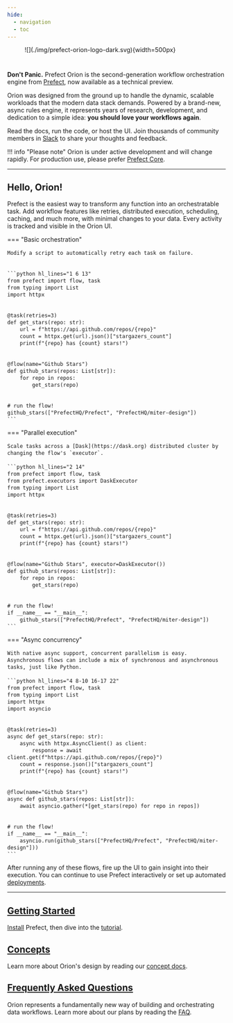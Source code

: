 ```yaml
---
hide:
  - navigation
  - toc
---
```

<figure markdown=1>
![](./img/prefect-orion-logo-dark.svg){width=500px}
</figure>

#
**Don't Panic.** Prefect Orion is the second-generation workflow orchestration engine from [Prefect](https://www.prefect.io), now available as a technical preview. 

Orion was designed from the ground up to handle the dynamic, scalable workloads that the modern data stack demands. Powered by a brand-new, async rules engine, it represents years of research, development, and dedication to a simple idea: **you should love your workflows again**.

Read the docs, run the code, or host the UI. Join thousands of community members in [Slack](https://www.prefect.io/slack) to share your thoughts and feedback.

!!! info "Please note"
    Orion is under active development and will change rapidly. For production use, please prefer [Prefect Core](https://github.com/prefecthq/prefect).

---
## Hello, Orion!

Prefect is the easiest way to transform any function into an orchestratable task. Add workflow features like retries, distributed execution, scheduling, caching, and much more, with minimal changes to your data. Every activity is tracked and visible in the Orion UI.

=== "Basic orchestration" 

    Modify a script to automatically retry each task on failure.


    ```python hl_lines="1 6 13"
    from prefect import flow, task
    from typing import List
    import httpx


    @task(retries=3)
    def get_stars(repo: str):
        url = f"https://api.github.com/repos/{repo}"
        count = httpx.get(url).json()["stargazers_count"]
        print(f"{repo} has {count} stars!")


    @flow(name="Github Stars")
    def github_stars(repos: List[str]):
        for repo in repos:
            get_stars(repo)


    # run the flow!
    github_stars(["PrefectHQ/Prefect", "PrefectHQ/miter-design"])
    ```

=== "Parallel execution"

    Scale tasks across a [Dask](https://dask.org) distributed cluster by changing the flow's `executor`.

    ```python hl_lines="2 14"
    from prefect import flow, task
    from prefect.executors import DaskExecutor
    from typing import List
    import httpx


    @task(retries=3)
    def get_stars(repo: str):
        url = f"https://api.github.com/repos/{repo}"
        count = httpx.get(url).json()["stargazers_count"]
        print(f"{repo} has {count} stars!")


    @flow(name="Github Stars", executor=DaskExecutor())
    def github_stars(repos: List[str]):
        for repo in repos:
            get_stars(repo)


    # run the flow!
    if __name__ == "__main__":
        github_stars(["PrefectHQ/Prefect", "PrefectHQ/miter-design"])
    ```

=== "Async concurrency"

    With native async support, concurrent parallelism is easy. Asynchronous flows can include a mix of synchronous and asynchronous tasks, just like Python.

    ```python hl_lines="4 8-10 16-17 22"
    from prefect import flow, task
    from typing import List
    import httpx
    import asyncio


    @task(retries=3)
    async def get_stars(repo: str):
        async with httpx.AsyncClient() as client:
            response = await client.get(f"https://api.github.com/repos/{repo}")
        count = response.json()["stargazers_count"]
        print(f"{repo} has {count} stars!")


    @flow(name="Github Stars")
    async def github_stars(repos: List[str]):
        await asyncio.gather(*[get_stars(repo) for repo in repos])


    # run the flow!
    if __name__ == "__main__":
        asyncio.run(github_stars(["PrefectHQ/Prefect", "PrefectHQ/miter-design"]))
    ```


After running any of these flows, fire up the UI to gain insight into their execution. You can continue to use Prefect interactively or set up automated [deployments](concepts/deployments.md).

---

## [Getting Started](getting-started/overview/)
[Install](getting-started/installation.md) Prefect, then dive into the [tutorial](tutorials/first-steps/).

## [Concepts](concepts/overview.md)

Learn more about Orion's design by reading our [concept docs](concepts/overview.md).

## [Frequently Asked Questions](faq.md)

Orion represents a fundamentally new way of building and orchestrating data workflows. Learn more about our plans by reading the [FAQ](faq.md).

